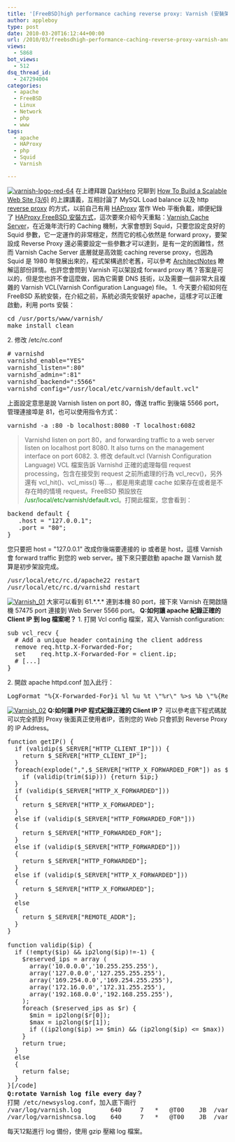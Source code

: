 ```yaml
---
title: '[FreeBSD]high performance caching reverse proxy: Varnish (安裝架設篇)'
author: appleboy
type: post
date: 2010-03-20T16:12:44+00:00
url: /2010/03/freebsdhigh-performance-caching-reverse-proxy-varnish-and-how-to-install-it/
views:
  - 5868
bot_views:
  - 512
dsq_thread_id:
  - 247294004
categories:
  - apache
  - FreeBSD
  - Linux
  - Network
  - php
  - www
tags:
  - apache
  - HAProxy
  - php
  - Squid
  - Varnish

---
```

[<img src="https://i2.wp.com/farm3.static.flickr.com/2695/4445679996_0a9d597a94_o.gif?resize=235%2C64&#038;ssl=1" alt="varnish-logo-red-64" data-recalc-dims="1" />][1] 在上禮拜跟 [DarkHero][2] 兄聊到 [How To Build a Scalable Web Site (3/6)][3] 的上課講義，互相討論了 MySQL Load balance 以及 http [reverse proxy][4] 的方式，以前自己有用 [HAProxy][5] 當作 Web 平衡負載，順便紀錄了 [HAProxy FreeBSD 安裝方式][6]，這次要來介紹今天重點：[Varnish Cache Server][7]，在近幾年流行的 Caching 機制，大家會想到 Squid，只要您設定良好的 Squid 參數，它一定運作的非常穩定，然而它的核心依然是 forward proxy，要架設成 Reverse Proxy 還必需要設定一些參數才可以達到，是有一定的困難性，然而 Varnish Cache Server 底層就是高效能 caching reverse proxy，也因為 Squid 是 1980 年發展出來的，程式架構過於老舊，可以參考 [ArchitectNotes][8] 瞭解這部份詳情。也許您會問到 Varnish 可以架設成 forward proxy 嗎？答案是可以的，但是您也許不會這麼做，因為它需要 DNS 技術，以及需要一個非常大且複雜的 Varnish VCL(Varnish Configuration Language) file。 1. 今天要介紹如何在 FreeBSD 系統安裝，在介紹之前，系統必須先安裝好 apache，這樣才可以正確啟動，利用 ports 安裝： 

<pre class="brush: bash; title: ; notranslate" title="">cd /usr/ports/www/varnish/
make install clean
</pre> 2. 修改 /etc/rc.conf 

<pre class="brush: bash; title: ; notranslate" title=""># varnishd
varnishd_enable="YES"
varnishd_listen=":80"
varnishd_admin=":81"
varnishd_backend=":5566"
varnishd_config="/usr/local/etc/varnish/default.vcl"</pre> 上面設定意思是說 Varnish listen on port 80，傳送 traffic 到後端 5566 port，管理連接埠是 81，也可以使用指令方式： 

<pre class="brush: bash; title: ; notranslate" title="">varnishd -a :80 -b localhost:8080 -T localhost:6082</pre>

> Varnishd listen on port 80，and forwarding traffic to a web server listen on localhost port 8080. It also turns on the management interface on port 6082. 3. 修改 default.vcl (Varnish Configuration Language) VCL 檔案告訴 Varnishd 正確的處理每個 request processing，包含在接受到 request 之前所處理的行為 vcl\_recv()，另外還有 vcl\_hit()、vcl_miss() 等...，都是用來處理 cache 如果存在或者是不存在時的情境 request。FreeBSD 預設放在 <span style="color:green">/usr/local/etc/varnish/default.vcl</span>。打開此檔案，您會看到： 

<pre class="brush: bash; title: ; notranslate" title="">backend default {
   .host = "127.0.0.1";
   .port = "80";
}</pre> 您只要把 host = "127.0.0.1" 改成你後端要連接的 ip 或者是 host，這樣 Varnish 會 forward traffic 到您的 web server。接下來只要啟動 apache 跟 Varnish 就算是初步架設完成。 

<pre class="brush: bash; title: ; notranslate" title="">/usr/local/etc/rc.d/apache22 restart
/usr/local/etc/rc.d/varnishd restart</pre>

[<img src="https://i0.wp.com/farm3.static.flickr.com/2726/4448204616_8668e2d8b3.jpg?resize=500%2C170&#038;ssl=1" alt="Varnish_01" data-recalc-dims="1" />][9] 大家可以看到 61.\*.\*.* 連到本機 80 port，接下來 Varnish 在開啟隨機 57475 port 連接到 Web Server 5566 port。 **Q:如何讓 apache 紀錄正確的 Client IP 到 log 檔案呢？** 1. 打開 Vcl config 檔案，寫入 Varnish configuration: 

<pre class="brush: bash; title: ; notranslate" title="">sub vcl_recv {
  # Add a unique header containing the client address
  remove req.http.X-Forwarded-For;
  set    req.http.X-Forwarded-For = client.ip;
  # [...]
}</pre> 2. 開啟 apache httpd.conf 加入此行： 

<pre class="brush: bash; title: ; notranslate" title="">LogFormat "%{X-Forwarded-For}i %l %u %t \"%r\" %>s %b \"%{Referer}i\" \"%{User-Agent}i\"" varnishcombined</pre>

[<img src="https://i1.wp.com/farm3.static.flickr.com/2694/4448227216_99663d5959.jpg?resize=500%2C156&#038;ssl=1" alt="Varnish_02" data-recalc-dims="1" />][10] **Q:如何讓 PHP 程式紀錄正確的 Client IP？** 可以參考底下程式碼就可以完全抓到 Proxy 後面真正使用者IP，否則您的 Web 只會抓到 Reverse Proxy 的 IP Address。 

<pre class="brush: php; title: ; notranslate" title="">function getIP() {
  if (validip($_SERVER["HTTP_CLIENT_IP"])) {
    return $_SERVER["HTTP_CLIENT_IP"];
  }
  foreach(explode(",",$_SERVER["HTTP_X_FORWARDED_FOR"]) as $ip) {
    if (validip(trim($ip))) {return $ip;}
  }
  if (validip($_SERVER["HTTP_X_FORWARDED"])) 
  {
    return $_SERVER["HTTP_X_FORWARDED"];
  }
  else if (validip($_SERVER["HTTP_FORWARDED_FOR"])) 
  {
    return $_SERVER["HTTP_FORWARDED_FOR"];
  } 
  else if (validip($_SERVER["HTTP_FORWARDED"])) 
  {
    return $_SERVER["HTTP_FORWARDED"];
  } 
  else if (validip($_SERVER["HTTP_X_FORWARDED"])) 
  {
    return $_SERVER["HTTP_X_FORWARDED"];
  } 
  else 
  {
    return $_SERVER["REMOTE_ADDR"];
  }
}

function validip($ip) {
  if (!empty($ip) && ip2long($ip)!=-1) {
    $reserved_ips = array (
      array('10.0.0.0','10.255.255.255'),
      array('127.0.0.0','127.255.255.255'),
      array('169.254.0.0','169.254.255.255'),
      array('172.16.0.0','172.31.255.255'),
      array('192.168.0.0','192.168.255.255'),
    );
    foreach ($reserved_ips as $r) {
      $min = ip2long($r[0]);
      $max = ip2long($r[1]);
      if ((ip2long($ip) >= $min) && (ip2long($ip) &lt;= $max)) return false;
    }
    return true;
  } 
  else 
  {
    return false;
  }
}[/code]
<strong>Q:rotate Varnish log file every day？</strong>
打開 /etc/newsyslog.conf，加入底下兩行
/var/log/varnish.log        640     7   *   @T00    JB  /var/run/varnishlog.pid
/var/log/varnishncsa.log    640     7   *   @T00    JB  /var/run/varnishncsa.pid</pre> 每天12點進行 log 備份，使用 gzip 壓縮 log 檔案。

 [1]: https://www.flickr.com/photos/appleboy/4445679996/ "Flickr 上 appleboy46 的 varnish-logo-red-64"
 [2]: http://blog.darkhero.net
 [3]: http://blog.darkhero.net/?p=391
 [4]: http://en.wikipedia.org/wiki/Reverse_proxy
 [5]: http://haproxy.1wt.eu/
 [6]: http://blog.wu-boy.com/2008/06/23/283/
 [7]: http://varnish-cache.org/
 [8]: http://varnish-cache.org/wiki/ArchitectNotes
 [9]: https://www.flickr.com/photos/appleboy/4448204616/ "Flickr 上 appleboy46 的 Varnish_01"
 [10]: https://www.flickr.com/photos/appleboy/4448227216/ "Flickr 上 appleboy46 的 Varnish_02"